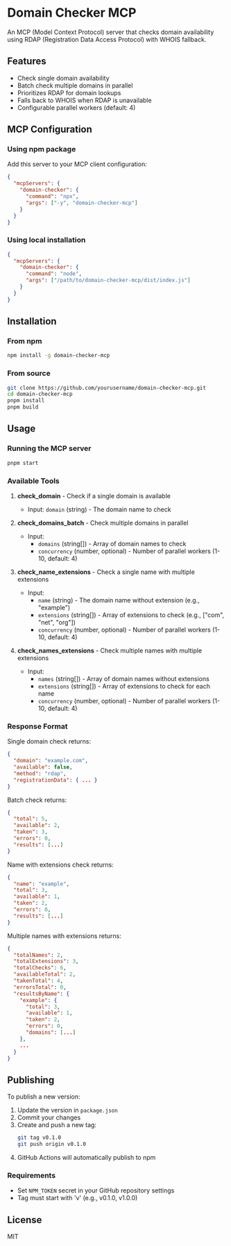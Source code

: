 # Domain Checker MCP

An MCP (Model Context Protocol) server that checks domain availability using RDAP (Registration Data Access Protocol) with WHOIS fallback.

## Features

- Check single domain availability
- Batch check multiple domains in parallel
- Prioritizes RDAP for domain lookups
- Falls back to WHOIS when RDAP is unavailable
- Configurable parallel workers (default: 4)

## MCP Configuration

### Using npm package

Add this server to your MCP client configuration:

```json
{
  "mcpServers": {
    "domain-checker": {
      "command": "npx",
      "args": ["-y", "domain-checker-mcp"]
    }
  }
}
```

### Using local installation

```json
{
  "mcpServers": {
    "domain-checker": {
      "command": "node",
      "args": ["/path/to/domain-checker-mcp/dist/index.js"]
    }
  }
}
```

## Installation

### From npm

```bash
npm install -g domain-checker-mcp
```

### From source

```bash
git clone https://github.com/yourusername/domain-checker-mcp.git
cd domain-checker-mcp
pnpm install
pnpm build
```

## Usage

### Running the MCP server

```bash
pnpm start
```

### Available Tools

1. **check_domain** - Check if a single domain is available
   - Input: `domain` (string) - The domain name to check

2. **check_domains_batch** - Check multiple domains in parallel
   - Input:
     - `domains` (string[]) - Array of domain names to check
     - `concurrency` (number, optional) - Number of parallel workers (1-10, default: 4)

3. **check_name_extensions** - Check a single name with multiple extensions
   - Input:
     - `name` (string) - The domain name without extension (e.g., "example")
     - `extensions` (string[]) - Array of extensions to check (e.g., ["com", "net", "org"])
     - `concurrency` (number, optional) - Number of parallel workers (1-10, default: 4)

4. **check_names_extensions** - Check multiple names with multiple extensions
   - Input:
     - `names` (string[]) - Array of domain names without extensions
     - `extensions` (string[]) - Array of extensions to check for each name
     - `concurrency` (number, optional) - Number of parallel workers (1-10, default: 4)

### Response Format

Single domain check returns:
```json
{
  "domain": "example.com",
  "available": false,
  "method": "rdap",
  "registrationData": { ... }
}
```

Batch check returns:
```json
{
  "total": 5,
  "available": 2,
  "taken": 3,
  "errors": 0,
  "results": [...]
}
```

Name with extensions check returns:
```json
{
  "name": "example",
  "total": 3,
  "available": 1,
  "taken": 2,
  "errors": 0,
  "results": [...]
}
```

Multiple names with extensions returns:
```json
{
  "totalNames": 2,
  "totalExtensions": 3,
  "totalChecks": 6,
  "availableTotal": 2,
  "takenTotal": 4,
  "errorsTotal": 0,
  "resultsByName": {
    "example": {
      "total": 3,
      "available": 1,
      "taken": 2,
      "errors": 0,
      "domains": [...]
    },
    ...
  }
}
```

## Publishing

To publish a new version:

1. Update the version in `package.json`
2. Commit your changes
3. Create and push a new tag:
   ```bash
   git tag v0.1.0
   git push origin v0.1.0
   ```
4. GitHub Actions will automatically publish to npm

### Requirements

- Set `NPM_TOKEN` secret in your GitHub repository settings
- Tag must start with 'v' (e.g., v0.1.0, v1.0.0)

## License

MIT
